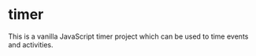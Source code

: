 # timer
This is a vanilla JavaScript timer project which can be used to time events and activities.
